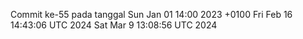 Commit ke-55 pada tanggal Sun Jan 01 14:00 2023 +0100
Fri Feb 16 14:43:06 UTC 2024
Sat Mar  9 13:08:56 UTC 2024
